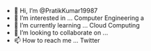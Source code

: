 - 👋 Hi, I’m @PratikKumar19987
- 👀 I’m interested in ... Computer Engineering a
- 🌱 I’m currently learning ... Cloud Computing
- 💞️ I’m looking to collaborate on ...
- 📫 How to reach me ... Twitter

<!---
PratikKumar19987/PratikKumar19987 is a ✨ special ✨ repository because its `README.md` (this file) appears on your GitHub profile.
You can click the Preview link to take a look at your changes.
--->
